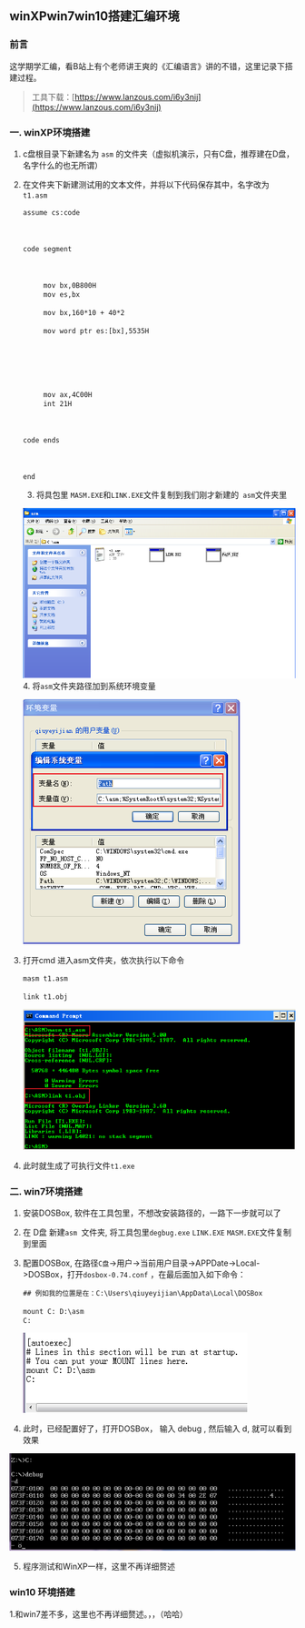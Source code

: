 ## winXPwin7win10搭建汇编环境

### 前言

这学期学汇编，看B站上有个老师讲王爽的《汇编语言》讲的不错，这里记录下搭建过程。

> 工具下载：[https://www.lanzous.com/i6y3nij](https://www.lanzous.com/i6y3nij)

### 一. winXP环境搭建

1. c盘根目录下新建名为 `asm` 的文件夹（虚拟机演示，只有C盘，推荐建在D盘，名字什么的也无所谓）

2. 在文件夹下新建测试用的文本文件，并将以下代码保存其中，名字改为  `t1.asm`  

   ``` 
   assume cs:code
   
   
   
   code segment
   
   
   
   		mov bx,0B800H
   		mov es,bx
   		
   		mov bx,160*10 + 40*2
   
   		mov word ptr es:[bx],5535H
   
   
   
   
   
   
   		mov ax,4C00H
   		int 21H
   
   
   
   code ends
   
   
   
   end
   ```

   3. 将具包里 `MASM.EXE`和`LINK.EXE`文件复制到我们刚才新建的` asm`文件夹里

   ![image-20191024165231158](assets/image-20191024165231158.png)
   4. 将`asm`文件夹路径加到系统环境变量

      ![image-20191024170243639](assets/image-20191024170243639.png)

5. 打开cmd 进入asm文件夹，依次执行以下命令

   ``` 
   masm t1.asm
   
   link t1.obj
   
   ```

   ![image-20191024171831368](assets/image-20191024171831368.png)

6. 此时就生成了可执行文件`t1.exe`

### 二. win7环境搭建

1. 安装DOSBox, 软件在工具包里，不想改安装路径的，一路下一步就可以了

2. 在 D盘 新建`asm `文件夹, 将工具包里`degbug.exe`  `LINK.EXE` `MASM.EXE`文件复制到里面

3. 配置DOSBox, 在路径`C盘`->用户->当前用户目录->APPDate->Local->DOSBox，打开`dosbox-0.74.conf` ，在最后面加入如下命令：

   ``` 
   ## 例如我的位置是在：C:\Users\qiuyeyijian\AppData\Local\DOSBox
   
   mount C: D:\asm
   C:
   ```

   ![image-20191024175402199](assets/image-20191024175402199.png)

4. 此时，已经配置好了，打开DOSBox， 输入 debug , 然后输入 d, 就可以看到效果

![image-20191024180855055](assets/image-20191024180855055.png)

5. 程序测试和WinXP一样，这里不再详细赘述

### win10 环境搭建

1.和win7差不多，这里也不再详细赘述。，，（哈哈）